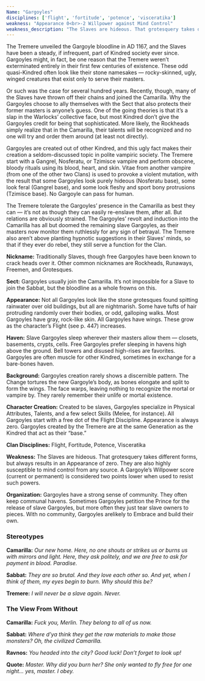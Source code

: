 ```yaml
---
Name: "Gargoyles"
disciplines: ['flight', 'fortitude', 'potence', 'visceratika']
weakness: "Appearance 0<br>-2 Willpower against Mind Control"
weakness_description: "The Slaves are hideous. That grotesquery takes different forms, but always results in an Appearance of zero. They are also highly susceptible to mind control from any source. A Gargoyle’s Willpower score (current or permanent) is considered two points lower when used to resist such powers."
---
```


<p>The Tremere unveiled the Gargoyle bloodline in AD 1167, and the Slaves have been a steady, if infrequent, part of Kindred society ever since. Gargoyles might, in fact, be one reason that the Tremere weren’t exterminated entirely in their first few centuries of existence. These odd quasi-Kindred often look like their stone namesakes — rocky-skinned, ugly, winged creatures that exist only to serve their masters.</p><p>Or such was the case for several hundred years. Recently, though, many of the Slaves have thrown off their chains and joined the Camarilla. Why the Gargoyles choose to ally themselves with the Sect that also protects their former masters is anyone’s guess. One of the going theories is that it’s a slap in the Warlocks’ collective face, but most Kindred don’t give the Gargoyles credit for being that sophisticated. More likely, the Rockheads simply realize that in the Camarilla, their talents will be recognized and no one will try and order them around (at least not directly).</p><p>Gargoyles are created out of other Kindred, and this ugly fact makes their creation a seldom-discussed topic in polite vampiric society. The Tremere start with a Gangrel, Nosferatu, or Tzimisce vampire and perform obscene, bloody rituals using its blood, heart, and skin. Vitae from another vampire (from one of the other two Clans) is used to provoke a violent mutation, with the result that some Gargoyles look purely hideous (Nosferatu base), some look feral (Gangrel base), and some look fleshy and sport bony protrusions (Tzimisce base). No Gargoyle can pass for human.</p><p>The Tremere tolerate the Gargoyles’ presence in the Camarilla as best they can — it’s not as though they can easily re-enslave them, after all. But relations are obviously strained. The Gargoyles’ revolt and induction into the Camarilla has all but doomed the remaining slave Gargoyles, as their masters now monitor them ruthlessly for any sign of betrayal. The Tremere also aren’t above planting hypnotic suggestions in their Slaves’ minds, so that if they ever do rebel, they still serve a function for the Clan.</p><p><b>Nickname:</b> Traditionally Slaves, though free Gargoyles have been known to crack heads over it. Other common nicknames are Rockheads, Runaways, Freemen, and Grotesques.</p><p><b>Sect:</b> Gargoyles usually join the Camarilla. It’s not impossible for a Slave to join the Sabbat, but the bloodline as a whole frowns on this.</p><p><b>Appearance:</b> Not all Gargoyles look like the stone grotesques found spitting rainwater over old buildings, but all are nightmarish. Some have tufts of hair protruding randomly over their bodies, or odd, galloping walks. Most Gargoyles have gray, rock-like skin. All Gargoyles have wings. These grow as the character’s Flight (see p. 447) increases.</p><p><b>Haven:</b> Slave Gargoyles sleep wherever their masters allow them — closets, basements, crypts, cells. Free Gargoyles prefer sleeping in havens high above the ground. Bell towers and disused high-rises are favorites. Gargoyles are often muscle for other Kindred, sometimes in exchange for a bare-bones haven.</p><p><b>Background:</b> Gargoyles creation rarely shows a discernible pattern. The Change tortures the new Gargoyle’s body, as bones elongate and split to form the wings. The face warps, leaving nothing to recognize the mortal or vampire by. They rarely remember their unlife or mortal existence.</p><p><b>Character Creation:</b> Created to be slaves, Gargoyles specialize in Physical Attributes, Talents, and a few select Skills (Melee, for instance). All Gargoyles start with a free dot of the Flight Discipline. Appearance is always zero. Gargoyles created by the Tremere are at the same Generation as the Kindred that act as their “base.”</p><p><b>Clan Disciplines:</b> Flight, Fortitude, Potence, Visceratika</p><p><b>Weakness:</b> The Slaves are hideous. That grotesquery takes different forms, but always results in an Appearance of zero. They are also highly susceptible to mind control from any source. A Gargoyle’s Willpower score (current or permanent) is considered two points lower when used to resist such powers.</p><p><b>Organization:</b> Gargoyles have a strong sense of community. They often keep communal havens. Sometimes Gargoyles petition the Prince for the release of slave Gargoyles, but more often they just tear slave owners to pieces. With no community, Gargoyles arelikely to Embrace and build their own.</p><div class=ttlStereo><h3>Stereotypes</h3><p><b>Camarilla:</b> <i>Our new home. Here, no one shouts or strikes us or burns us with mirrors and light. Here, they ask politely, and we are free to ask for payment in blood. Paradise.</i></p><p><b>Sabbat:</b> <i>They are so brutal. And they love each other so. And yet, when I think of them, my eyes begin to burn. Why should this be?</i></p><p><b>Tremere:</b> <i>I will never be a slave again. Never.</i></p></div><div class=ttlStereo><h3>The View From Without</h3><p><b>Camarilla:</b> <i>Fuck you, Merlin. They belong to all of us now.</i></p><p><b>Sabbat:</b> <i>Where d’ya think they get the raw materials to make those monsters? Oh, the civilized Camarilla.</i></p><p><b>Ravnos:</b> <i>You headed into the city? Good luck! Don’t forget to look up!</i></p></div><p class=ttlQuote><b>Quote:</b> <i>Master. Why did you burn her? She only wanted to fly free for one night... yes, master. I obey.</i></p>